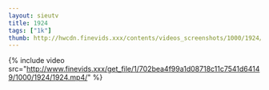 ```yaml
--- 
layout: sieutv
title: 1924
tags: ["1k"]
thumb: http://hwcdn.finevids.xxx/contents/videos_screenshots/1000/1924/preview.mp4.jpg
---
```

{% include video src="http://www.finevids.xxx/get_file/1/702bea4f99a1d08718c11c7541d64149/1000/1924/1924.mp4/" %} 
